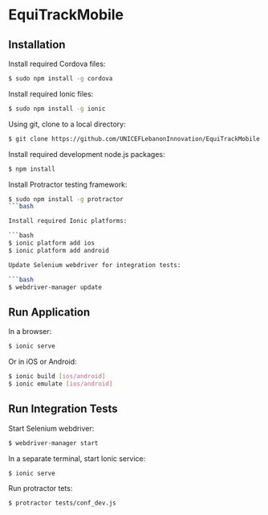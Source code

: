 EquiTrackMobile
=====================

Installation
------------

Install required Cordova files:

```bash
$ sudo npm install -g cordova
```

Install required Ionic files:

```bash
$ sudo npm install -g ionic
```

Using git, clone to a local directory:

```bash
$ git clone https://github.com/UNICEFLebanonInnovation/EquiTrackMobile .
```

Install required development node.js packages:

```bash
$ npm install
```

Install Protractor testing framework:

```bash
$ sudo npm install -g protractor
```bash

Install required Ionic platforms:

```bash
$ ionic platform add ios
$ ionic platform add android

Update Selenium webdriver for integration tests:

```bash
$ webdriver-manager update
```

Run Application
---------------

In a browser:

```bash
$ ionic serve
```

Or in iOS or Android:

```bash
$ ionic build [ios/android]
$ ionic emulate [ios/android]
```

Run Integration Tests
---------------------

Start Selenium webdriver:

```bash
$ webdriver-manager start
```

In a separate terminal, start Ionic service:

```bash
$ ionic serve
```

Run protractor tets:

```bash
$ protractor tests/conf_dev.js
```